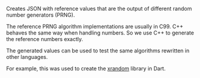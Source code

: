 Creates JSON with reference values that are the output of different random 
number generators (PRNG).

The reference PRNG algorithm implementations are usually in C99. C++ behaves 
the same way when handling numbers. So we use C++ to generate the reference 
numbers exactly.

The generated values can be used to test the same algorithms rewritten 
in other languages.

For example, this was used to create the 
[xrandom](https://github.com/rtmigo/xrandom) library in Dart.
